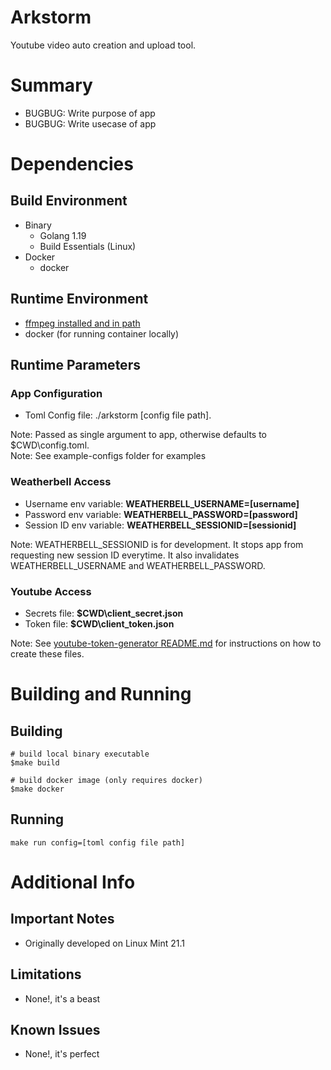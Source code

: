 # Arkstorm
Youtube video auto creation and upload tool.

# Summary

- BUGBUG: Write purpose of app
- BUGBUG: Write usecase of app

# Dependencies
## Build Environment

- Binary
  - Golang 1.19
  - Build Essentials (Linux)
- Docker
  - docker

## Runtime Environment

- [ffmpeg installed and in path](https://ffmpeg.org/download.html)
- docker (for running container locally)

## Runtime Parameters
### App Configuration
- Toml Config file: ./arkstorm [config file path]. 

Note: Passed as single argument to app, otherwise defaults to $CWD\config.toml.<br>
Note: See example-configs folder for examples

### Weatherbell Access  
- Username env variable: **WEATHERBELL_USERNAME=[username]**
- Password env variable: **WEATHERBELL_PASSWORD=[password]**
- Session ID env variable: **WEATHERBELL_SESSIONID=[sessionid]**

Note: WEATHERBELL_SESSIONID is for development. It stops app from requesting new session ID everytime. It also invalidates WEATHERBELL_USERNAME and WEATHERBELL_PASSWORD.

### Youtube Access
- Secrets file: **$CWD\client_secret.json**
- Token file: **$CWD\client_token.json**

Note: See [youtube-token-generator README.md](youtube-token-generator/README.md) for instructions on how to create these files.

# Building and Running
## Building
```
# build local binary executable
$make build

# build docker image (only requires docker)
$make docker
```

## Running
```
make run config=[toml config file path]
```

# Additional Info
## Important Notes

- Originally developed on Linux Mint 21.1

## Limitations

- None!, it's a beast

## Known Issues 

- None!, it's perfect
